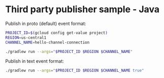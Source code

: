 # Third party publisher sample - Java

Publish in proto (default) event format:

```sh
PROJECT_ID=$(gcloud config get-value project)
REGION=us-central1
CHANNEL_NAME=hello-channel-connection

./gradlew run --args="$PROJECT_ID $REGION $CHANNEL_NAME"
```

Publish in text event format:

```sh
./gradlew run --args="$PROJECT_ID $REGION $CHANNEL_NAME true"
```

